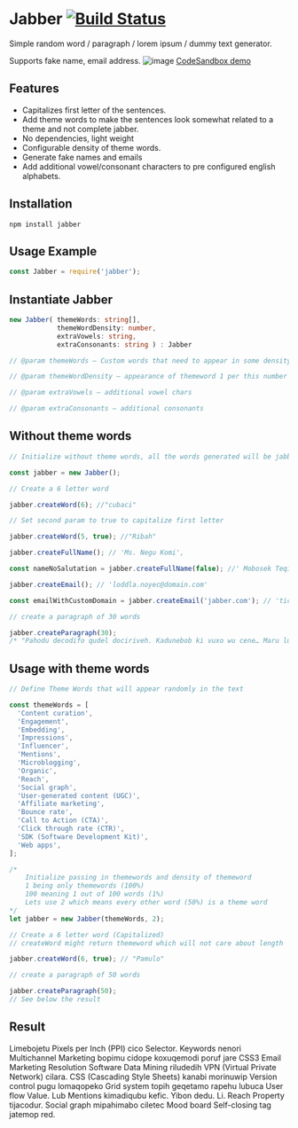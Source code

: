 # Jabber [![Build Status](https://travis-ci.org/dejavu1987/jabber.svg?branch=master)](https://travis-ci.org/dejavu1987/jabber)

Simple random word / paragraph / lorem ipsum / dummy text generator.

Supports fake name, email address.
![image](https://user-images.githubusercontent.com/1720245/102710745-ada8cf00-42b4-11eb-9c31-473565cfe127.png)
[CodeSandbox demo](https://codesandbox.io/s/jabber-1kes7?file=/src/index.js)

## Features

- Capitalizes first letter of the sentences.
- Add theme words to make the sentences look somewhat related to a theme and not complete jabber.
- No dependencies, light weight
- Configurable density of theme words.
- Generate fake names and emails
- Add additional vowel/consonant characters to pre configured english alphabets.

## Installation

```npm
npm install jabber
```

## Usage Example

```js
const Jabber = require('jabber');
```

## Instantiate Jabber

```ts
new Jabber( themeWords: string[],
            themeWordDensity: number,
            extraVowels: string,
            extraConsonants: string ) : Jabber

// @param themeWords — Custom words that need to appear in some density

// @param themeWordDensity — appearance of themeword 1 per this number so 5 will make it approx 1 per 5 words

// @param extraVowels — additional vowel chars

// @param extraConsonants — additional consonants
```

## Without theme words

```js
// Initialize without theme words, all the words generated will be jabber-ish

const jabber = new Jabber();

// Create a 6 letter word

jabber.createWord(6); //"cubaci"

// Set second param to true to capitalize first letter

jabber.createWord(5, true); //"Ribah"

jabber.createFullName(); // 'Ms. Negu Komi',

const nameNoSalutation = jabber.createFullName(false); //' Mobosek Teqigeg'

jabber.createEmail(); // 'loddla.noyec@domain.com'

const emailWithCustomDomain = jabber.createEmail('jabber.com'); // 'ticu.lebec@jabber.com'

// create a paragraph of 30 words

jabber.createParagraph(30);
/* "Pahodu decodifo qudel dociriveh. Kadunebob ki vuxo wu cene… Maru lucuzac kogimag mubav roxe cutosimuh. Ce pukicexin." */
```

## Usage with theme words

```js
// Define Theme Words that will appear randomly in the text

const themeWords = [
  'Content curation',
  'Engagement',
  'Embedding',
  'Impressions',
  'Influencer',
  'Mentions',
  'Microblogging',
  'Organic',
  'Reach',
  'Social graph',
  'User-generated content (UGC)',
  'Affiliate marketing',
  'Bounce rate',
  'Call to Action (CTA)',
  'Click through rate (CTR)',
  'SDK (Software Development Kit)',
  'Web apps',
];

/*
    Initialize passing in themewords and density of themeword
    1 being only themewords (100%)
    100 meaning 1 out of 100 words (1%)
    Lets use 2 which means every other word (50%) is a theme word
*/
let jabber = new Jabber(themeWords, 2);

// Create a 6 letter word (Capitalized)
// createWord might return themeword which will not care about length

jabber.createWord(6, true); // "Pamulo"

// create a paragraph of 50 words

jabber.createParagraph(50);
// See below the result
```

## Result

Limebojetu Pixels per Inch (PPI) cico Selector. Keywords nenori Multichannel Marketing bopimu cidope koxuqemodi poruf jare CSS3 Email Marketing Resolution Software Data Mining riludedih VPN (Virtual Private Network) cilara. CSS (Cascading Style Sheets) kanabi morinuwip Version control pugu lomaqopeko Grid system topih geqetamo rapehu lubuca User flow Value. Lub Mentions kimadiqubu kefic. Yibon dedu. Li. Reach Property tijacodur. Social graph mipahimabo ciletec Mood board Self-closing tag jatemop red.
